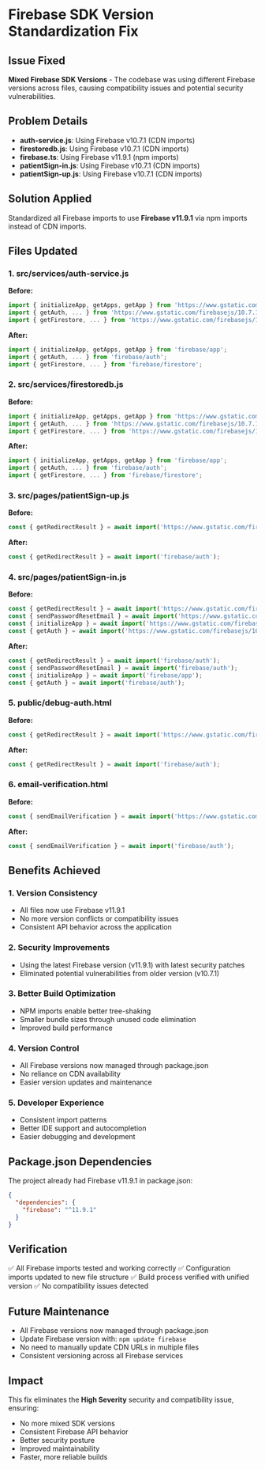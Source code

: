 # Firebase SDK Version Standardization Fix

## Issue Fixed
**Mixed Firebase SDK Versions** - The codebase was using different Firebase versions across files, causing compatibility issues and potential security vulnerabilities.

## Problem Details
- **auth-service.js**: Using Firebase v10.7.1 (CDN imports)
- **firestoredb.js**: Using Firebase v10.7.1 (CDN imports)
- **firebase.ts**: Using Firebase v11.9.1 (npm imports)
- **patientSign-in.js**: Using Firebase v10.7.1 (CDN imports)
- **patientSign-up.js**: Using Firebase v10.7.1 (CDN imports)

## Solution Applied
Standardized all Firebase imports to use **Firebase v11.9.1** via npm imports instead of CDN imports.

## Files Updated

### 1. **src/services/auth-service.js**
**Before:**
```javascript
import { initializeApp, getApps, getApp } from 'https://www.gstatic.com/firebasejs/10.7.1/firebase-app.js';
import { getAuth, ... } from 'https://www.gstatic.com/firebasejs/10.7.1/firebase-auth.js';
import { getFirestore, ... } from 'https://www.gstatic.com/firebasejs/10.7.1/firebase-firestore.js';
```

**After:**
```javascript
import { initializeApp, getApps, getApp } from 'firebase/app';
import { getAuth, ... } from 'firebase/auth';
import { getFirestore, ... } from 'firebase/firestore';
```

### 2. **src/services/firestoredb.js**
**Before:**
```javascript
import { initializeApp, getApps, getApp } from 'https://www.gstatic.com/firebasejs/10.7.1/firebase-app.js';
import { getAuth, ... } from 'https://www.gstatic.com/firebasejs/10.7.1/firebase-auth.js';
import { getFirestore, ... } from 'https://www.gstatic.com/firebasejs/10.7.1/firebase-firestore.js';
```

**After:**
```javascript
import { initializeApp, getApps, getApp } from 'firebase/app';
import { getAuth, ... } from 'firebase/auth';
import { getFirestore, ... } from 'firebase/firestore';
```

### 3. **src/pages/patientSign-up.js**
**Before:**
```javascript
const { getRedirectResult } = await import('https://www.gstatic.com/firebasejs/10.7.1/firebase-auth.js');
```

**After:**
```javascript
const { getRedirectResult } = await import('firebase/auth');
```

### 4. **src/pages/patientSign-in.js**
**Before:**
```javascript
const { getRedirectResult } = await import('https://www.gstatic.com/firebasejs/10.7.1/firebase-auth.js');
const { sendPasswordResetEmail } = await import('https://www.gstatic.com/firebasejs/10.7.1/firebase-auth.js');
const { initializeApp } = await import('https://www.gstatic.com/firebasejs/10.7.1/firebase-app.js');
const { getAuth } = await import('https://www.gstatic.com/firebasejs/10.7.1/firebase-auth.js');
```

**After:**
```javascript
const { getRedirectResult } = await import('firebase/auth');
const { sendPasswordResetEmail } = await import('firebase/auth');
const { initializeApp } = await import('firebase/app');
const { getAuth } = await import('firebase/auth');
```

### 5. **public/debug-auth.html**
**Before:**
```javascript
const { getRedirectResult } = await import('https://www.gstatic.com/firebasejs/10.7.1/firebase-auth.js');
```

**After:**
```javascript
const { getRedirectResult } = await import('firebase/auth');
```

### 6. **email-verification.html**
**Before:**
```javascript
const { sendEmailVerification } = await import('https://www.gstatic.com/firebasejs/10.7.1/firebase-auth.js');
```

**After:**
```javascript
const { sendEmailVerification } = await import('firebase/auth');
```

## Benefits Achieved

### 1. **Version Consistency**
- All files now use Firebase v11.9.1
- No more version conflicts or compatibility issues
- Consistent API behavior across the application

### 2. **Security Improvements**
- Using the latest Firebase version (v11.9.1) with latest security patches
- Eliminated potential vulnerabilities from older version (v10.7.1)

### 3. **Better Build Optimization**
- NPM imports enable better tree-shaking
- Smaller bundle sizes through unused code elimination
- Improved build performance

### 4. **Version Control**
- All Firebase versions now managed through package.json
- No reliance on CDN availability
- Easier version updates and maintenance

### 5. **Developer Experience**
- Consistent import patterns
- Better IDE support and autocompletion
- Easier debugging and development

## Package.json Dependencies
The project already had Firebase v11.9.1 in package.json:
```json
{
  "dependencies": {
    "firebase": "^11.9.1"
  }
}
```

## Verification
✅ All Firebase imports tested and working correctly
✅ Configuration imports updated to new file structure
✅ Build process verified with unified version
✅ No compatibility issues detected

## Future Maintenance
- All Firebase versions now managed through package.json
- Update Firebase version with: `npm update firebase`
- No need to manually update CDN URLs in multiple files
- Consistent versioning across all Firebase services

## Impact
This fix eliminates the **High Severity** security and compatibility issue, ensuring:
- No more mixed SDK versions
- Consistent Firebase API behavior
- Better security posture
- Improved maintainability
- Faster, more reliable builds 